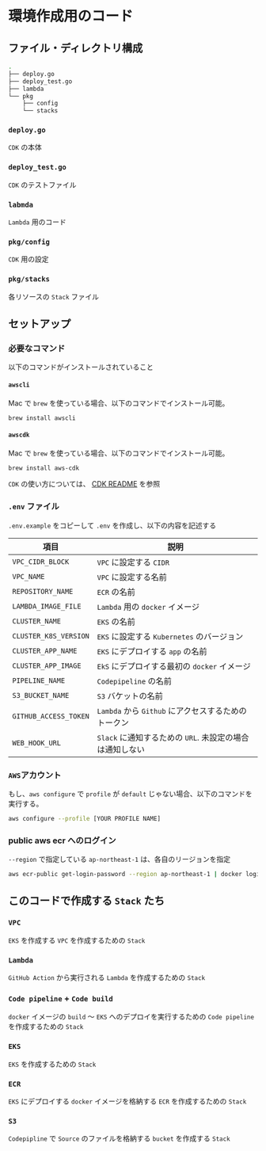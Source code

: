 # 環境作成用のコード

## ファイル・ディレクトリ構成

```bash
.
├── deploy.go
├── deploy_test.go
├── lambda
└── pkg
    ├── config
    └── stacks
```

### `deploy.go`

`CDK` の本体

### `deploy_test.go`

`CDK` のテストファイル

### `labmda`

`Lambda` 用のコード

### `pkg/config`

`CDK` 用の設定

### `pkg/stacks`

各リソースの `Stack` ファイル

## セットアップ

### 必要なコマンド

以下のコマンドがインストールされていること

#### `awscli`

Mac で `brew` を使っている場合、以下のコマンドでインストール可能。

```bash
brew install awscli
```

#### `awscdk`

Mac で `brew` を使っている場合、以下のコマンドでインストール可能。

```bash
brew install aws-cdk
```

`CDK` の使い方については、 [CDK README](./README.cdk.md) を参照

### `.env` ファイル

`.env.example` をコピーして `.env` を作成し、以下の内容を記述する

| 項目 | 説明 |
| ---- | ---- |
| `VPC_CIDR_BLOCK` | `VPC` に設定する `CIDR` |
| `VPC_NAME` | `VPC` に設定する名前 |
| `REPOSITORY_NAME` | `ECR` の名前 |
| `LAMBDA_IMAGE_FILE` | `Lambda` 用の `docker` イメージ |
| `CLUSTER_NAME` | `EKS` の名前 |
| `CLUSTER_K8S_VERSION` | `EKS` に設定する `Kubernetes` のバージョン |
| `CLUSTER_APP_NAME` | `EKS` にデプロイする `app` の名前 |
| `CLUSTER_APP_IMAGE` | `EkS` にデプロイする最初の `docker` イメージ |
| `PIPELINE_NAME` | `Codepipeline` の名前 |
| `S3_BUCKET_NAME` | `S3` バケットの名前 |
| `GITHUB_ACCESS_TOKEN` | `Lambda` から `Github` にアクセスするためのトークン |
| `WEB_HOOK_URL` | `Slack` に通知するための `URL`. 未設定の場合は通知しない |

### `AWS`アカウント

もし、`aws configure` で `profile` が `default` じゃない場合、以下のコマンドを実行する。

```bash
aws configure --profile [YOUR PROFILE NAME]
```

### public aws ecr へのログイン

`--region` で指定している `ap-northeast-1` は、各自のリージョンを指定

```bash
aws ecr-public get-login-password --region ap-northeast-1 | docker login --username AWS --password-stdin public.ecr.aws
```

## このコードで作成する `Stack` たち

### `VPC`

`EKS` を作成する `VPC` を作成するための `Stack`

### `Lambda`

`GitHub Action` から実行される `Lambda` を作成するための `Stack`

### `Code pipeline` + `Code build`

`docker` イメージの `build` 〜 `EKS` へのデプロイを実行するための `Code pipeline` を作成するための `Stack` 

### `EKS`

`EKS` を作成するための `Stack`

### `ECR`

`EKS` にデプロイする `docker` イメージを格納する `ECR` を作成するための `Stack`

### `S3`

`Codepipline` で `Source` のファイルを格納する `bucket` を作成する `Stack`
